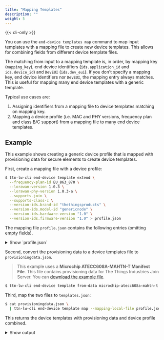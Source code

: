 ```yaml
---
title: "Mapping Templates"
description: ""
weight: 5
---
```


{{< cli-only >}}

You can use the `end-device templates map` command to map input templates with a mapping file to create new device templates. This allows for combining fields from different device template files.

The matching from input to a mapping template is, in order, by mapping key (`mapping_key`), end device identifiers (`ids.application_id` and `ids.device_id`) and `DevEUI` (`ids.dev_eui`). If you don't specify a mapping key, end device identifiers nor `DevEUI`, the mapping entry always matches. This is useful for mapping many end device templates with a generic template.

Typical use cases are:

1. Assigning identifiers from a mapping file to device templates matching on mapping key.
2. Mapping a device profile (i.e. MAC and PHY versions, frequency plan and class B/C support) from a mapping file to many end device templates.

## Example

This example shows creating a generic device profile that is mapped with provisioning data for secure elements to create device templates.

First, create a mapping file with a device profile:

```bash
$ ttn-lw-cli end-device template extend \
  --frequency-plan-id EU_863_870 \
  --lorawan-version 1.0.3 \
  --lorawan-phy-version 1.0.3-a \
  --supports-join \
  --supports-class-c \
  --version-ids.brand-id "thethingsproducts" \
  --version-ids.model-id "genericnode" \
  --version-ids.hardware-version "1.0" \
  --version-ids.firmware-version "1.0" > profile.json
```

The mapping file `profile.json` contains the following entries (omitting empty fields).

<details><summary>Show `profile.json`</summary>
```json
{
  "end_device": {
    "version_ids": {
      "brand_id": "thethingsproducts",
      "model_id": "genericnode",
      "hardware_version": "1.0",
      "firmware_version": "1.0"
    },
    "supports_class_c": true,
    "lorawan_version": "1.0.3",
    "lorawan_phy_version": "1.0.3-a",
    "frequency_plan_id": "EU_863_870",
    "supports_join": true
  },
  "field_mask": {
    "paths": [
      "frequency_plan_id",
      "supports_class_c",
      "version_ids.hardware_version",
      "version_ids.model_id",
      "lorawan_phy_version",
      "lorawan_version",
      "supports_join",
      "version_ids.brand_id",
      "version_ids.firmware_version"
    ]
  }
}
```
</details>

Second, convert the provisioning data to a device templates file to `provisioningdata.json`.

>This example uses a **Microchip ATECC608A-MAHTN-T Manifest File**. This file contains provisioning data for The Things Industries Join Server. You can [download the example file](../microchip-atecc608a-mahtn-t-example.json).

```bash
$ ttn-lw-cli end-device template from-data microchip-atecc608a-mahtn-t --local-file example.json > provisioningdata.json
```

Third, map the two files to `templates.json`:

```bash
$ cat provisioningdata.json \
  | ttn-lw-cli end-device template map --mapping-local-file profile.json > templates.json
```

This returns the device templates with provisioning data and device profile combined.

<details><summary>Show output</summary>
```json
{
  "end_device": {
    "ids": {
      "application_ids": {

      }
    },
    "created_at": "0001-01-01T00:00:00Z",
    "updated_at": "0001-01-01T00:00:00Z",
    "version_ids": {
      "brand_id": "thethingsproducts",
      "model_id": "genericnode",
      "hardware_version": "1.0",
      "firmware_version": "1.0"
    },
    "supports_class_c": true,
    "lorawan_version": "1.0.3",
    "lorawan_phy_version": "1.0.3-a",
    "frequency_plan_id": "EU_863_870",
    "supports_join": true,
    "provisioner_id": "microchip",
    "provisioning_data": {
        "distributor": {
              "organizationName": "Microchip Technology Inc",
              "organizationalUnitName": "Microchip Direct"
            },
        "groupId": "J2D3YNT8Y8WJDC27",
        "manufacturer": {
              "organizationName": "Microchip Technology Inc",
              "organizationalUnitName": "Secure Products Group"
            },
        "model": "ATECC608A",
        ...
        "uniqueId": "0123d34fb176c66f27",
        "version": 1
      }
  },
  "field_mask": {
    "paths": [
      "lorawan_phy_version",
      "supports_join",
      "frequency_plan_id",
      "lorawan_version",
      "version_ids.hardware_version",
      "version_ids.firmware_version",
      "version_ids.model_id",
      "provisioner_id",
      "provisioning_data",
      "version_ids.brand_id",
      "supports_class_c"
    ]
  }
}
{
  "end_device": {
    "ids": {
      "application_ids": {

      }
    },
    "created_at": "0001-01-01T00:00:00Z",
    "updated_at": "0001-01-01T00:00:00Z",
    "version_ids": {
      "brand_id": "thethingsproducts",
      "model_id": "genericnode",
      "hardware_version": "1.0",
      "firmware_version": "1.0"
    },
    "supports_class_c": true,
    "lorawan_version": "1.0.3",
    "lorawan_phy_version": "1.0.3-a",
    "frequency_plan_id": "EU_863_870",
    "supports_join": true,
    "provisioner_id": "microchip",
    "provisioning_data": {
        "distributor": {
              "organizationName": "Microchip Technology Inc",
              "organizationalUnitName": "Microchip Direct"
            },
        "groupId": "J2D3YNT8Y8WJDC27",
        "manufacturer": {
              "organizationName": "Microchip Technology Inc",
              "organizationalUnitName": "Secure Products Group"
            },
        "model": "ATECC608A",
        ...
        "uniqueId": "012350172871677127",
        "version": 1
      }
  },
  "field_mask": {
    "paths": [
      "version_ids.firmware_version",
      "lorawan_phy_version",
      "provisioner_id",
      "provisioning_data",
      "frequency_plan_id",
      "supports_class_c",
      "version_ids.model_id",
      "supports_join",
      "version_ids.brand_id",
      "lorawan_version",
      "version_ids.hardware_version"
    ]
  }
}
```
</details>

Fourth, you can personalize these devices by assigning the `JoinEUI` and `DevEUI` to `devices.json`, see [Assigning EUIs]({{< relref "assigning-euis.md" >}}):

```bash
$ cat templates.json \
  | ttn-lw-cli end-device template assign-euis 70b3d57ed0000000 70b3d57ed0000001 > devices.json
```

<details><summary>Show output</summary>
```json
{
  "end_device": {
    "ids": {
      "device_id": "eui-70b3d57ed0000001",
      "application_ids": {

      },
      "dev_eui": "70B3D57ED0000001",
      "join_eui": "70B3D57ED0000000"
    },
    "created_at": "0001-01-01T00:00:00Z",
    "updated_at": "0001-01-01T00:00:00Z",
    "version_ids": {
      "brand_id": "thethingsproducts",
      "model_id": "genericnode",
      "hardware_version": "1.0",
      "firmware_version": "1.0"
    },
    "supports_class_c": true,
    "lorawan_version": "1.0.3",
    "lorawan_phy_version": "1.0.3-a",
    "frequency_plan_id": "EU_863_870",
    "supports_join": true,
    "provisioner_id": "microchip",
    "provisioning_data": {
        "distributor": {
              "organizationName": "Microchip Technology Inc",
              "organizationalUnitName": "Microchip Direct"
            },
        "groupId": "J2D3YNT8Y8WJDC27",
        "manufacturer": {
              "organizationName": "Microchip Technology Inc",
              "organizationalUnitName": "Secure Products Group"
            },
        "model": "ATECC608A",
        ...
        "uniqueId": "0123d34fb176c66f27",
        "version": 1
      }
  },
  "field_mask": {
    "paths": [
      "provisioner_id",
      "ids.device_id",
      "frequency_plan_id",
      "lorawan_phy_version",
      "provisioning_data",
      "ids.dev_eui",
      "supports_join",
      "version_ids.firmware_version",
      "version_ids.hardware_version",
      "version_ids.brand_id",
      "ids.join_eui",
      "lorawan_version",
      "version_ids.model_id",
      "supports_class_c"
    ]
  }
}
{
  "end_device": {
    "ids": {
      "device_id": "eui-70b3d57ed0000002",
      "application_ids": {

      },
      "dev_eui": "70B3D57ED0000002",
      "join_eui": "70B3D57ED0000000"
    },
    "created_at": "0001-01-01T00:00:00Z",
    "updated_at": "0001-01-01T00:00:00Z",
    "version_ids": {
      "brand_id": "thethingsproducts",
      "model_id": "genericnode",
      "hardware_version": "1.0",
      "firmware_version": "1.0"
    },
    "supports_class_c": true,
    "lorawan_version": "1.0.3",
    "lorawan_phy_version": "1.0.3-a",
    "frequency_plan_id": "EU_863_870",
    "supports_join": true,
    "provisioner_id": "microchip",
    "provisioning_data": {
        "distributor": {
              "organizationName": "Microchip Technology Inc",
              "organizationalUnitName": "Microchip Direct"
            },
        "groupId": "J2D3YNT8Y8WJDC27",
        "manufacturer": {
              "organizationName": "Microchip Technology Inc",
              "organizationalUnitName": "Secure Products Group"
            },
        "model": "ATECC608A",
        ...
        "uniqueId": "012350172871677127",
        "version": 1
      }
  },
  "field_mask": {
    "paths": [
      "ids.join_eui",
      "ids.dev_eui",
      "version_ids.firmware_version",
      "provisioning_data",
      "frequency_plan_id",
      "provisioner_id",
      "version_ids.model_id",
      "lorawan_version",
      "ids.device_id",
      "version_ids.brand_id",
      "supports_class_c",
      "version_ids.hardware_version",
      "lorawan_phy_version",
      "supports_join"
    ]
  }
}
```
</details>

Finally, you can create these devices in your {{% tts %}} application `test-app`, see [Executing Templates]({{< relref "executing.md" >}}).

```bash
$ cat devices.json \
  | ttn-lw-cli end-device template execute \
  | ttn-lw-cli device create --application-id test-app
```
